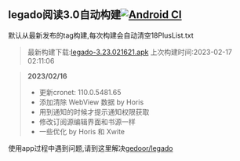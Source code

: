 ## legado阅读3.0自动构建[![Android CI](https://github.com/10bits/gedoor-Build/workflows/Android%20CI/badge.svg)](https://github.com/10bits/gedoor-Build/actions)

默认从最新发布的tag构建,每次构建会自动清空18PlusList.txt

> 最新构建下载:[legado-3.23.021621.apk](https://github.com/EternalTimes/gedoor-Build/releases/download/legado-3.23.021621/legado-3.23.021621.apk) 上次构建时间:2023-02-17 02:11:06
<!--start-->
> **2023/02/16**
> 
> * 更新cronet: 110.0.5481.65
> * 添加清除 WebView 数据 by Horis
> * 用到通知的时候才提示通知权限获取
> * 修改订阅源编辑界面和书源一样
> * 一些优化 by Horis 和 Xwite
<!--end-->
  
使用app过程中遇到问题,请到这里解决[gedoor/legado](https://github.com/gedoor/legado/issues)

